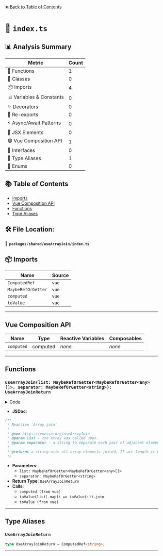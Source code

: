 [⬅️ Back to Table of Contents](../../../index.md)

# 📄 `index.ts`

## 📊 Analysis Summary

| Metric | Count |
|--------|-------|
| 🔧 Functions | 1 |
| 🧱 Classes | 0 |
| 📦 Imports | 4 |
| 📊 Variables & Constants | 0 |
| ✨ Decorators | 0 |
| 🔄 Re-exports | 0 |
| ⚡ Async/Await Patterns | 0 |
| 💠 JSX Elements | 0 |
| 🟢 Vue Composition API | 1 |
| 📐 Interfaces | 0 |
| 📑 Type Aliases | 1 |
| 🎯 Enums | 0 |

## 📚 Table of Contents

- [Imports](#imports)
- [Vue Composition API](#vue-composition-api)
- [Functions](#functions)
- [Type Aliases](#type-aliases)

## 🛠️ File Location:
📂 **`packages/shared/useArrayJoin/index.ts`**

## 📦 Imports

| Name | Source |
|------|--------|
| `ComputedRef` | `vue` |
| `MaybeRefOrGetter` | `vue` |
| `computed` | `vue` |
| `toValue` | `vue` |


---

## Vue Composition API

| Name | Type | Reactive Variables | Composables |
|------|------|-------------------|-------------|
| `computed` | computed | *none* | *none* |


---

## Functions

### `useArrayJoin(list: MaybeRefOrGetter<MaybeRefOrGetter<any>[]>, separator: MaybeRefOrGetter<string>): UseArrayJoinReturn`

<details><summary>Code</summary>

```ts
export function useArrayJoin(
  list: MaybeRefOrGetter<MaybeRefOrGetter<any>[]>,
  separator?: MaybeRefOrGetter<string>,
): UseArrayJoinReturn {
  return computed(() => toValue(list).map(i => toValue(i)).join(toValue(separator)))
}
```
</details>

- **JSDoc**:
```ts
/**
 * Reactive `Array.join`
 *
 * @see https://vueuse.org/useArrayJoin
 * @param list - the array was called upon.
 * @param separator - a string to separate each pair of adjacent elements of the array. If omitted, the array elements are separated with a comma (",").
 *
 * @returns a string with all array elements joined. If arr.length is 0, the empty string is returned.
 */
```

- **Parameters**:
  - `list: MaybeRefOrGetter<MaybeRefOrGetter<any>[]>`
  - `separator: MaybeRefOrGetter<string>`
- **Return Type**: `UseArrayJoinReturn`
- **Calls**:
  - `computed (from vue)`
  - `toValue(list).map(i => toValue(i)).join`
  - `toValue (from vue)`

---

## Type Aliases

### `UseArrayJoinReturn`

```ts
type UseArrayJoinReturn = ComputedRef<string>;
```


---